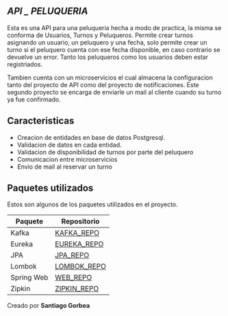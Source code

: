 ## _API _ PELUQUERIA_

Esta es una API para una peluqueria hecha a modo de practica,
la misma se conforma de Usuarios, Turnos y Peluqueros.
Permite crear turnos asignando un usuario, un peluquero y una fecha, 
solo permite crear un turno si el peluquero cuenta con ese fecha disponible,
en caso contrario se devuelve un error.
Tanto los peluqueros como los usuarios deben estar registriados.

Tambien cuenta con un microservicios el cual almacena la configuracion
tanto del proyecto de API como del proyecto de notificaciones.
Este segundo proyecto se encarga de enviarle un mail al cliente cuando
su turno ya fue confirmado.

## Caracteristicas

- Creacion de entidades en base de datos Postgresql.
- Validacion de datos en cada entidad.
- Validacion de disponibilidad de turnos por parte del peluquero
- Comunicacion entre microservicios
- Envio de mail al reservar un turno

## Paquetes utilizados

Estos son algunos de los paquetes utilizados en el proyecto.

| Paquete | Repositorio |
| ------ | ------ |
| Kafka | [KAFKA_REPO](https://mvnrepository.com/artifact/org.springframework.kafka/spring-kafka) |
| Eureka | [EUREKA_REPO](https://mvnrepository.com/artifact/org.springframework.cloud/spring-cloud-starter-netflix-eureka-client) |
| JPA | [JPA_REPO](https://mvnrepository.com/artifact/org.springframework.boot/spring-boot-starter-data-jpa) |
| Lombok | [LOMBOK_REPO](https://mvnrepository.com/artifact/org.projectlombok/lombok) |
| Spring Web | [WEB_REPO](https://mvnrepository.com/artifact/org.springframework/spring-web) |
| Zipkin | [ZIPKIN_REPO](https://mvnrepository.com/artifact/io.zipkin.reporter2/zipkin-reporter) |

Creado por **Santiago Gorbea** 

